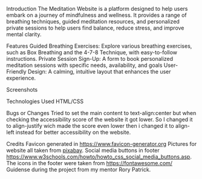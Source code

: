 Introduction
The Meditation Website is a platform designed to help users embark on a journey of mindfulness and wellness. It provides a range of breathing techniques, guided meditation resources, and personalized private sessions to help users find balance, reduce stress, and improve mental clarity.

Features
Guided Breathing Exercises: Explore various breathing exercises, such as Box Breathing and the 4-7-8 Technique, with easy-to-follow instructions.
Private Session Sign-Up: A form to book personalized meditation sessions with specific needs, availability, and goals
User-Friendly Design: A calming, intuitive layout that enhances the user experience.

Screenshots

Technologies Used
HTML/CSS

Bugs or Changes
Tried to set the main content to text-align:center but when checking the accessibility score of the website it got lower. So I changed it to align-justify wich made the score even lower then i changed it to align-left instead for better accessibility on the website.

Credits
Favicon generated in https://www.favicon-generator.org
Pictures for website all taken from [pixabay](https://pixabay.com/).
Social media buttons in footer https://www.w3schools.com/howto/howto_css_social_media_buttons.asp.
The icons in the footer were taken from https://fontawesome.com/
Guidense during the project from my mentor Rory Patrick.
